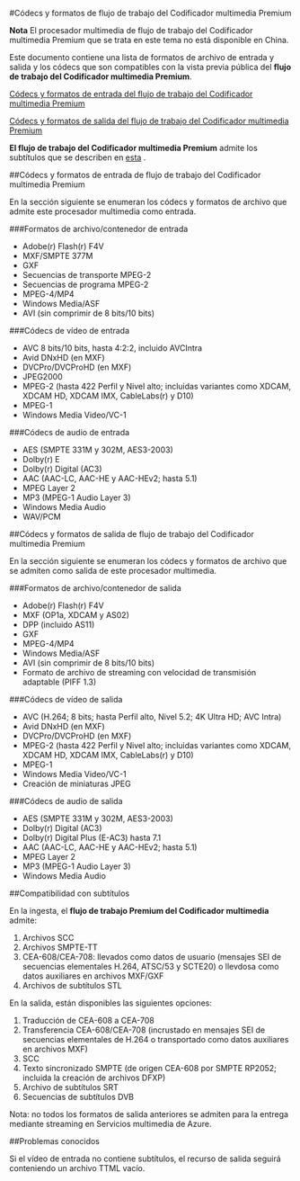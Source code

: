 ﻿<properties 
	pageTitle="Códecs y formatos de flujo de trabajo del Codificador multimedia Premium" 
	description="En este tema se proporciona información general de códecs y formatos de formatos de flujo de trabajo del Codificador multimedia Premium" 
	services="media-services" 
	documentationCenter="" 
	authors="juliako" 
	manager="dwrede" 
	editor=""/>

<tags 
	ms.service="media-services" 
	ms.workload="media" 
	ms.tgt_pltfrm="na" 
	ms.devlang="na" 
	ms.topic="article" 
	ms.date="03/05/2015" 
	ms.author="juliako"/>

#Códecs y formatos de flujo de trabajo del Codificador multimedia Premium


**Nota** El procesador multimedia de flujo de trabajo del Codificador multimedia Premium que se trata en este tema no está disponible en China.

Este documento contiene una lista de formatos de archivo de entrada y salida y los códecs que son compatibles con la vista previa pública del **flujo de trabajo del Codificador multimedia Premium**.

[Códecs y formatos de entrada del flujo de trabajo del Codificador multimedia Premium](#input_formats)

[Códecs y formatos de salida del flujo de trabajo del Codificador multimedia Premium](#output_formats)

**El flujo de trabajo del Codificador multimedia Premium** admite los subtítulos que se describen en [esta](#closed_captioning) . 


##<a id="input_formats"></a>Códecs y formatos de entrada de flujo de trabajo del Codificador multimedia Premium

En la sección siguiente se enumeran los códecs y formatos de archivo que admite este procesador multimedia como entrada.

###Formatos de archivo/contenedor de entrada

- Adobe(r) Flash(r) F4V
- MXF/SMPTE 377M
- GXF
- Secuencias de transporte MPEG-2
- Secuencias de programa MPEG-2
- MPEG-4/MP4
- Windows Media/ASF
- AVI (sin comprimir de 8 bits/10 bits)

###Códecs de vídeo de entrada

- AVC 8 bits/10 bits, hasta 4:2:2, incluido AVCIntra
- Avid DNxHD (en MXF)
- DVCPro/DVCProHD (en MXF)
- JPEG2000
- MPEG-2 (hasta 422 Perfil y Nivel alto; incluidas variantes como XDCAM, XDCAM HD, XDCAM IMX, CableLabs(r) y D10)
- MPEG-1
- Windows Media Video/VC-1

###Códecs de audio de entrada

- AES (SMPTE 331M y 302M, AES3-2003)
- Dolby(r) E
- Dolby(r) Digital (AC3)
- AAC (AAC-LC, AAC-HE y AAC-HEv2; hasta 5.1)
- MPEG Layer 2
- MP3 (MPEG-1 Audio Layer 3)
- Windows Media Audio
- WAV/PCM
 
##<a id="output_format"></a>Códecs y formatos de salida de flujo de trabajo del Codificador multimedia Premium

En la sección siguiente se enumeran los códecs y formatos de archivo que se admiten como salida de este procesador  multimedia.

###Formatos de archivo/contenedor de salida

- Adobe(r) Flash(r) F4V
- MXF (OP1a, XDCAM y AS02)
- DPP (incluido AS11)
- GXF
- MPEG-4/MP4
- Windows Media/ASF
- AVI (sin comprimir de 8 bits/10 bits)
- Formato de archivo de streaming con velocidad de transmisión adaptable (PIFF 1.3)


###Códecs de vídeo de salida

- AVC (H.264; 8 bits; hasta Perfil alto, Nivel 5.2; 4K Ultra HD; AVC Intra)
- Avid DNxHD (en MXF)
- DVCPro/DVCProHD (en MXF)
- MPEG-2 (hasta 422 Perfil y Nivel alto; incluidas variantes como XDCAM, XDCAM HD, XDCAM IMX, CableLabs(r) y D10)
- MPEG-1
- Windows Media Video/VC-1
- Creación de miniaturas JPEG

###Códecs de audio de salida

- AES (SMPTE 331M y 302M, AES3-2003)
- Dolby(r) Digital (AC3)
- Dolby(r) Digital Plus (E-AC3) hasta 7.1
- AAC (AAC-LC, AAC-HE y AAC-HEv2; hasta 5.1)
- MPEG Layer 2
- MP3 (MPEG-1 Audio Layer 3)
- Windows Media Audio

##<a id="closed_captioning"></a>Compatibilidad con subtítulos

En la ingesta, el **flujo de trabajo Premium del Codificador multimedia** admite:

1. Archivos SCC
1. Archivos SMPTE-TT
1. CEA-608/CEA-708: llevados como datos de usuario (mensajes SEI de secuencias elementales H.264, ATSC/53 y SCTE20) o llevdosa como datos auxiliares en archivos MXF/GXF
1. Archivos de subtítulos STL

En la salida, están disponibles las siguientes opciones:

1. Traducción de CEA-608 a CEA-708
1. Transferencia CEA-608/CEA-708 (incrustado en mensajes SEI de secuencias elementales de H.264 o transportado como datos auxiliares en archivos MXF)
1. SCC
1. Texto sincronizado SMPTE (de origen CEA-608 por SMPTE RP2052; incluida la creación de archivos DFXP)
1. Archivo de subtítulos SRT
1. Secuencias de subtítulos DVB

Nota: no todos los formatos de salida anteriores se admiten para la entrega mediante streaming en Servicios multimedia de Azure.

##Problemas conocidos

Si el vídeo de entrada no contiene subtítulos, el recurso de salida seguirá conteniendo un archivo TTML vacío.

<!--HONumber=52-->